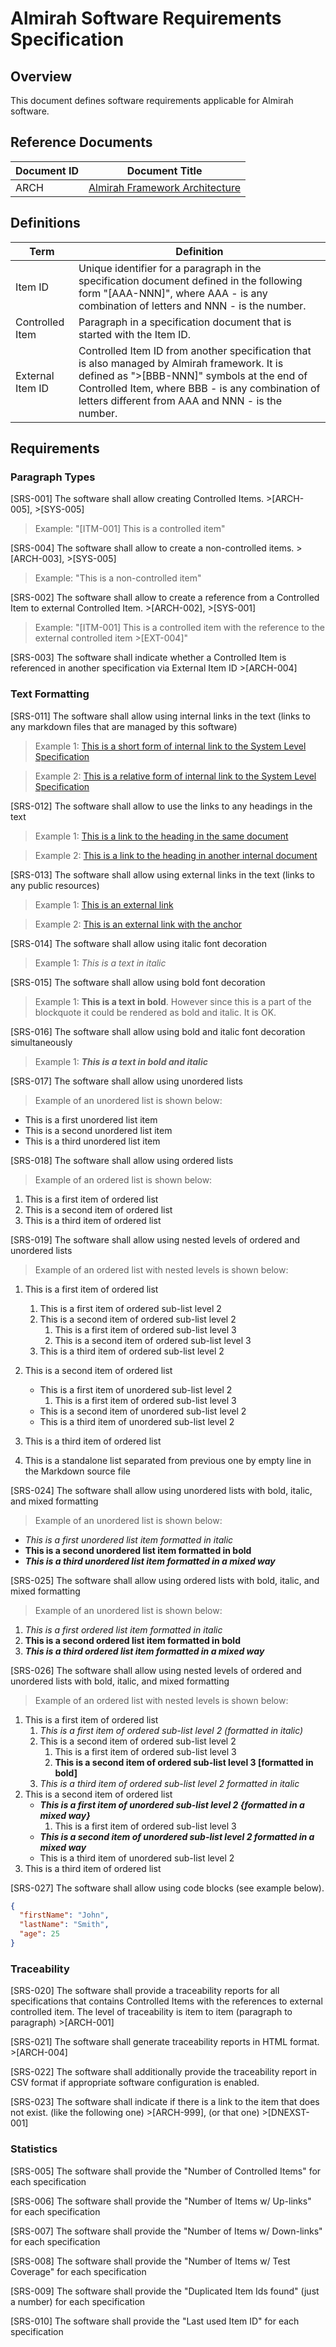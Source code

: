 # Almirah Software Requirements Specification

## Overview

This document defines software requirements applicable for Almirah software.

## Reference Documents

| Document ID | Document Title |
|---|---|
| ARCH | [Almirah Framework Architecture](./../arch/arch.md) |

## Definitions

| Term | Definition |
|---|---|
| Item ID | Unique identifier for a paragraph in the specification document defined in the following form "[AAA-NNN]", where AAA - is any combination of letters and NNN - is the number. |
| Controlled Item | Paragraph in a specification document that is started with the Item ID. |
| External Item ID | Controlled Item ID from another specification that is also managed by Almirah framework. It is defined as ">[BBB-NNN]" symbols at the end of Controlled Item, where BBB - is any combination of letters different from AAA and NNN - is the number. |

## Requirements

### Paragraph Types

[SRS-001] The software shall allow creating Controlled Items. >[ARCH-005], >[SYS-005]

>Example: "[ITM-001] This is a controlled item"

[SRS-004] The software shall allow to create a non-controlled items. >[ARCH-003], >[SYS-005]

>Example: "This is a non-controlled item"

[SRS-002] The software shall allow to create a reference from a Controlled Item to external Controlled Item. >[ARCH-002], >[SYS-001]

>Example: "[ITM-001] This is a controlled item with the reference to the external controlled item >[EXT-004]"

[SRS-003] The software shall indicate whether a Controlled Item is referenced in another specification via External Item ID >[ARCH-004]

### Text Formatting

[SRS-011] The software shall allow using internal links in the text (links to any markdown files that are managed by this software)

>Example 1: [This is a short form of internal link to the System Level Specification](sys.md)

>Example 2: [This is a relative form of internal link to the System Level Specification](./../sys/sys.md)

[SRS-012] The software shall allow to use the links to any headings in the text

>Example 1: [This is a link to the heading in the same document](#overview)

>Example 2: [This is a link to the heading in another internal document](./../sys/sys.md#overview)

[SRS-013] The software shall allow using external links in the text (links to any public resources)

>Example 1: [This is an external link](https://www.markdownguide.org/extended-syntax)

>Example 2: [This is an external link with the anchor](https://markdownguide.offshoot.io/extended-syntax/#tables)

[SRS-014] The software shall allow using italic font decoration

>Example 1: *This is a text in italic*

[SRS-015] The software shall allow using bold font decoration

>Example 1: **This is a text in bold**. However since this is a part of the blockquote it could be rendered as bold and italic. It is OK.

[SRS-016] The software shall allow using bold and italic font decoration simultaneously

>Example 1: ***This is a text in bold and italic***

[SRS-017] The software shall allow using unordered lists

>Example of an unordered list is shown below:

* This is a first unordered list item
* This is a second unordered list item
* This is a third unordered list item

[SRS-018] The software shall allow using ordered lists

>Example of an ordered list is shown below:

1. This is a first item of ordered list
1. This is a second item of ordered list
1. This is a third item of ordered list

[SRS-019] The software shall allow using nested levels of ordered and unordered lists

>Example of an ordered list with nested levels is shown below:

1. This is a first item of ordered list
   1. This is a first item of ordered sub-list level 2
   1. This is a second item of ordered sub-list level 2
      1. This is a first item of ordered sub-list level 3
      1. This is a second item of ordered sub-list level 3
   1. This is a third item of ordered sub-list level 2
1. This is a second item of ordered list
   * This is a first item of unordered sub-list level 2
     1. This is a first item of ordered sub-list level 3
   * This is a second item of unordered sub-list level 2
   * This is a third item of unordered sub-list level 2
1. This is a third item of ordered list

1. This is a standalone list separated from previous one by empty line in the Markdown source file

[SRS-024] The software shall allow using unordered lists with bold, italic, and mixed formatting

>Example of an unordered list is shown below:

* *This is a first unordered list item formatted in italic*
* **This is a second unordered list item formatted in bold**
* ***This is a third unordered list item formatted in a mixed way***

[SRS-025] The software shall allow using ordered lists with bold, italic, and mixed formatting

>Example of an unordered list is shown below:

1. *This is a first ordered list item formatted in italic*
1. **This is a second ordered list item formatted in bold**
1. ***This is a third ordered list item formatted in a mixed way***

[SRS-026] The software shall allow using nested levels of ordered and unordered lists with bold, italic, and mixed formatting

>Example of an ordered list with nested levels is shown below:

1. This is a first item of ordered list
   1. *This is a first item of ordered sub-list level 2 (formatted in italic)*
   1. This is a second item of ordered sub-list level 2
      1. This is a first item of ordered sub-list level 3
      1. **This is a second item of ordered sub-list level 3 [formatted in bold]**
   1. *This is a third item of ordered sub-list level 2 formatted in italic*
1. This is a second item of ordered list
   * ***This is a first item of unordered sub-list level 2 {formatted in a mixed way}***
     1. This is a first item of ordered sub-list level 3
   * ***This is a second item of unordered sub-list level 2 formatted in a mixed way***
   * This is a third item of unordered sub-list level 2
1. This is a third item of ordered list

[SRS-027] The software shall allow using code blocks (see example below).

```JSON
{
  "firstName": "John",
  "lastName": "Smith",
  "age": 25
}
```


### Traceability

[SRS-020] The software shall provide a traceability reports for all specifications that contains Controlled Items with the references to external controlled item. The level of traceability is item to item (paragraph to paragraph) >[ARCH-001]

[SRS-021] The software shall generate traceability reports in HTML format. >[ARCH-004]

[SRS-022] The software shall additionally provide the traceability report in CSV format if appropriate software configuration is enabled.

[SRS-023] The software shall indicate if there is a link to the item that does not exist. (like the following one) >[ARCH-999], (or that one) >[DNEXST-001]

### Statistics

[SRS-005] The software shall provide the "Number of Controlled Items" for each specification

[SRS-006] The software shall provide the "Number of Items w/ Up-links" for each specification

[SRS-007] The software shall provide the "Number of Items w/ Down-links" for each specification

[SRS-008] The software shall provide the "Number of Items w/ Test Coverage" for each specification

[SRS-009] The software shall provide the "Duplicated Item Ids found" (just a number) for each specification

[SRS-010] The software shall provide the "Last used Item ID" for each specification
